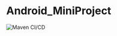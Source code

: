 # Android_MiniProject

![Maven CI/CD](https://github.com/99002527/Android_MiniProject/workflows/Maven%20CI/CD/badge.svg)
